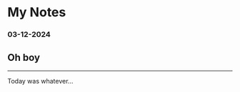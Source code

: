 # My Notes

### 03-12-2024
## Oh boy

-------------------------------------------

Today was whatever...